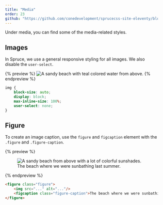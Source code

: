 ```yaml
---
title: "Media"
order: 23
github: "https://github.com/conedevelopment/sprucecss-site-eleventy/blob/main/src/docs/elements/media.md"
---
```


<p class="lead">Under media, you can find some of the media-related styles.</p>

## Images

In Spruce, we use a general responsive styling for all images. We also disable the `user-select`.

{% preview %}
<img src="https://images.unsplash.com/photo-1515060939377-d73d9c162a66?ixlib=rb-1.2.1&ixid=MnwxMjA3fDB8MHxwaG90by1wYWdlfHx8fGVufDB8fHx8&auto=format&fit=crop&w=2052&q=80" alt="A sandy beach with teal colored water from above." />
{% endpreview %}

```css
img {
    block-size: auto;
    display: block;
    max-inline-size: 100%;
    user-select: none;
}
```

## Figure

To create an image caption, use the `figure` and `figcaption` element with the `.figure` and `.figure-caption`.

{% preview %}
<figure class="figure">
    <img src="https://images.unsplash.com/photo-1534179639155-4910efc143c0?ixlib=rb-1.2.1&ixid=MnwxMjA3fDB8MHxwaG90by1wYWdlfHx8fGVufDB8fHx8&auto=format&fit=crop&w=1074&q=80" alt="A sandy beach from above with a lot of colorful sunshades."/>
    <figcaption class="figure-caption">The beach where we were sunbathing last summer.</figcaption>
</figure>
{% endpreview %}

```html
<figure class="figure">
    <img src="..." alt="..."/>
    <figcaption class="figure-caption">The beach where we were sunbathing last summer.</figcaption>
</figure>
```
